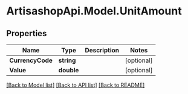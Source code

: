 # ArtisashopApi.Model.UnitAmount

## Properties

Name | Type | Description | Notes
------------ | ------------- | ------------- | -------------
**CurrencyCode** | **string** |  | [optional] 
**Value** | **double** |  | [optional] 

[[Back to Model list]](../README.md#documentation-for-models) [[Back to API list]](../README.md#documentation-for-api-endpoints) [[Back to README]](../README.md)

